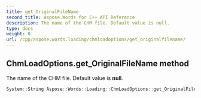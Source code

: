```yaml
---
title: get_OriginalFileName
second_title: Aspose.Words for C++ API Reference
description: The name of the CHM file. Default value is null. 
type: docs
weight: 0
url: /cpp/aspose.words.loading/chmloadoptions/get_originalfilename/
---
```

## ChmLoadOptions.get_OriginalFileName method


The name of the CHM file. Default value is **null**.

```cpp
System::String Aspose::Words::Loading::ChmLoadOptions::get_OriginalFileName() const
```

